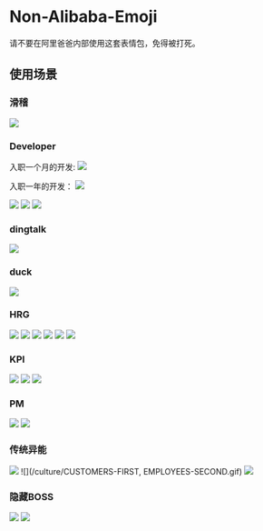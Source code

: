 
# Non-Alibaba-Emoji

请不要在阿里爸爸内部使用这套表情包，免得被打死。

## 使用场景

### 滑稽

![](滑稽/考核4分的我.jpg)

### Developer

入职一个月的开发:
![](/Developer/接手前任的代码.jpg)

入职一年的开发：
![](/Developer/摸鱼被抓.jpg)

![](/Developer/含泪拥抱变化.png)
![](/Developer/提一个需求试试.gif)
![](/Developer/我不要3.25.gif)

### dingtalk

![](/dingtalk/被钉醒.jpg)

### duck

![](/duck/SLA.jpg)

### HRG

![](/HRG/3.25警告一次.png)
![](/HRG/阿里hrg.gif)
![](/HRG/HRG-beat.jpg)
![](/HRG/摸鱼.jpg)
![](/HRG/HRG-beat.jpg)
![](/HRG/HRG上线.gif)

### KPI

![](KPI/定下的KPI和我本人.jpg)
![](KPI/双十一oncall的我.jpg)
![](KPI/完不成KPI的我.gif)


### PM

![](/PM/产品经理出来.gif)
![](/PM/什么破需求.jpg)

### 传统异能

![](/culture/changing.gif)
![](/culture/CUSTOMERS-FIRST, EMPLOYEES-SECOND.gif)
![](/culture/If-not-me-who?.jpg)


### 隐藏BOSS

![](/boss/ma-yun.jpg)
![](/boss/王坚给你鼓掌.gif)



![]()
![]()
![]()
![]()